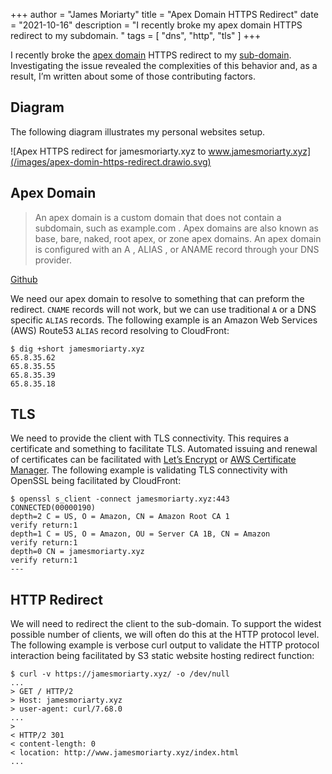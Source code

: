 +++
author = "James Moriarty"
title = "Apex Domain HTTPS Redirect"
date = "2021-10-16"
description = "I recently broke my apex domain HTTPS redirect to my subdomain. "
tags = [
  "dns",
  "http",
  "tls"
]
+++

I recently broke the [apex domain](https://jamesmoriarty.xyz) HTTPS redirect to my [sub-domain](https://www.jamesmoriarty.xyz). Investigating the issue revealed the complexities of this behavior and, as a result, I’m written about some of those contributing factors.

## Diagram

The following diagram illustrates my personal websites setup.

![Apex HTTPS redirect for jamesmoriarty.xyz to www.jamesmoriarty.xyz](/images/apex-domin-https-redirect.drawio.svg)


## Apex Domain

> An apex domain is a custom domain that does not contain a subdomain, such as example.com . Apex domains are also known as base, bare, naked, root apex, or zone apex domains. An apex domain is configured with an A , ALIAS , or ANAME record through your DNS provider.

[Github](https://docs.github.com/en/pages/configuring-a-custom-domain-for-your-github-pages-site/about-custom-domains-and-github-pages#using-an-apex-domain-for-your-github-pages-site)

We need our apex domain to resolve to something that can preform the redirect. `CNAME` records will not work, but we can use traditional `A` or a DNS specific `ALIAS` records. The following example is an Amazon Web Services (AWS) Route53 `ALIAS` record resolving to CloudFront:

```
$ dig +short jamesmoriarty.xyz
65.8.35.62
65.8.35.55
65.8.35.39
65.8.35.18
```

## TLS

We need to provide the client with TLS connectivity. This requires a certificate and something to facilitate TLS. Automated issuing and renewal of certificates can be facilitated with [Let’s Encrypt](https://letsencrypt.org/) or [AWS Certificate Manager](https://aws.amazon.com/certificate-manager/). The following example is validating TLS connectivity with OpenSSL being facilitated by CloudFront:

```
$ openssl s_client -connect jamesmoriarty.xyz:443
CONNECTED(00000190)
depth=2 C = US, O = Amazon, CN = Amazon Root CA 1
verify return:1
depth=1 C = US, O = Amazon, OU = Server CA 1B, CN = Amazon
verify return:1
depth=0 CN = jamesmoriarty.xyz
verify return:1
---
```

## HTTP Redirect

We will need to redirect the client to the sub-domain. To support the widest possible number of clients, we will often do this at the HTTP protocol level. The following example is verbose curl output to validate the HTTP protocol interaction being facilitated by S3 static website hosting redirect function:

```
$ curl -v https://jamesmoriarty.xyz/ -o /dev/null
...
> GET / HTTP/2
> Host: jamesmoriarty.xyz
> user-agent: curl/7.68.0
...
>
< HTTP/2 301
< content-length: 0
< location: http://www.jamesmoriarty.xyz/index.html
...
```

